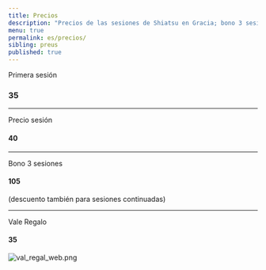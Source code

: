 ```yaml
---
title: Precios
description: "Precios de las sesiones de Shiatsu en Gracia; bono 3 sesiones, primera sesión y sesión puntual de shiatsu en Barcelona."
menu: true
permalink: es/precios/
sibling: preus
published: true
---
```





Primera sesión

### 35

---

Precio sesión

#### 40

---

Bono 3 sesiones

#### 105

(descuento también para sesiones continuadas)

---

Vale Regalo

#### 35
![val_regal_web.png]({{site.baseurl}}/image/val_regal_web.png)

